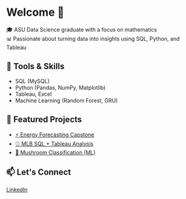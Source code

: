 
# Welcome 👋

🎓 ASU Data Science graduate with a focus on mathematics  
📊 Passionate about turning data into insights using SQL, Python, and Tableau  

## 🔧 Tools & Skills
- SQL (MySQL)
- Python (Pandas, NumPy, Matplotlib)
- Tableau, Excel
- Machine Learning (Random Forest, GRU)

## 📌 Featured Projects
- [⚡ Energy Forecasting Capstone](https://github.com/KiaraZepeda/Predicting-Arizona-s-Energy-Requirements)
- [⚾ MLB SQL + Tableau Analysis](https://github.com/KiaraZepeda/SQL-Baseball-Analysis)
- [🍄 Mushroom Classification (ML)](https://github.com/KiaraZepeda/Mushroom-Classification)

## 📫 Let's Connect
[LinkedIn](https://www.linkedin.com/in/kiarazepeda/)


<!--
**KiaraZepeda/KiaraZepeda** is a ✨ _special_ ✨ repository because its `README.md` (this file) appears on your GitHub profile.

Here are some ideas to get you started:

- 🔭 I’m currently working on ...
- 🌱 I’m currently learning ...
- 👯 I’m looking to collaborate on ...
- 🤔 I’m looking for help with ...
- 💬 Ask me about ...
- 📫 How to reach me: ...
- 😄 Pronouns: ...
- ⚡ Fun fact: ...
-->
